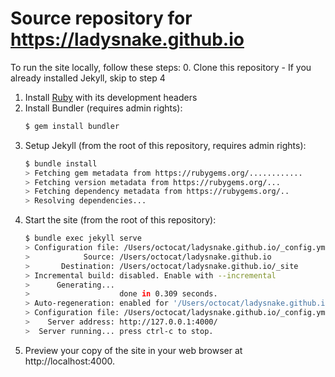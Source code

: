 # Source repository for https://ladysnake.github.io

To run the site locally, follow these steps:
0. Clone this repository
    - If you already installed Jekyll, skip to step 4
1. Install [Ruby](https://www.ruby-lang.org/en/downloads/) with its development headers
2. Install Bundler (requires admin rights):
	```bash
	$ gem install bundler
	```
3. Setup Jekyll (from the root of this repository, requires admin rights):
	```bash
	$ bundle install
	> Fetching gem metadata from https://rubygems.org/............
	> Fetching version metadata from https://rubygems.org/...
	> Fetching dependency metadata from https://rubygems.org/..
	> Resolving dependencies...
	```
4. Start the site (from the root of this repository):
	```bash
	$ bundle exec jekyll serve
	> Configuration file: /Users/octocat/ladysnake.github.io/_config.yml
	>            Source: /Users/octocat/ladysnake.github.io
	>       Destination: /Users/octocat/ladysnake.github.io/_site
	> Incremental build: disabled. Enable with --incremental
	>      Generating...
	>                    done in 0.309 seconds.
	> Auto-regeneration: enabled for '/Users/octocat/ladysnake.github.io'
	> Configuration file: /Users/octocat/ladysnake.github.io/_config.yml
	>    Server address: http://127.0.0.1:4000/
	>  Server running... press ctrl-c to stop.
	```
5. Preview your copy of the site in your web browser at http://localhost:4000.
